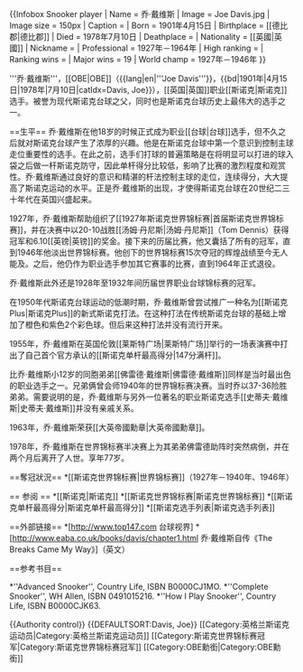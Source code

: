 {{Infobox Snooker player
| Name         = 乔·戴维斯
| Image        = Joe Davis.jpg
| Image size   = 150px
| Caption      = 
| Born         = 1901年4月15日
| Birthplace   = [[德比郡|德比郡]]
| Died         = 1978年7月10日
| Deathplace   = 
| Nationality  = [[英國|英國]]
| Nickname     = 
| Professional = 1927年－1964年
| High ranking = 
| Ranking wins = 
| Major wins   = 19
| World champ  = 1927年－1946年
}}

'''乔·戴维斯'''，[[OBE|OBE]]（{{lang|en|'''Joe Davis'''}}，{{bd|1901年|4月15日|1978年|7月10日|catIdx=Davis, Joe}}），[[英国|英国]]职业[[斯诺克|斯诺克]]选手。被誉为现代斯诺克台球之父，同时也是斯诺克台球历史上最伟大的选手之一。

==生平==
乔·戴维斯在他18岁的时候正式成为职业[[台球|台球]]选手，但不久之后就对斯诺克台球产生了浓厚的兴趣。他是在斯诺克台球中第一个意识到控制主球走位重要性的选手。在此之前，选手们打球的普遍策略是在将明显可以打进的球入袋之后做一杆斯诺克防守，因此单杆得分比较低，影响了比赛的激烈程度和观赏性。乔·戴维斯通过良好的意识和精湛的杆法控制主球的走位，连续得分，大大提高了斯诺克运动的水平。正是乔·戴维斯的出现，才使得斯诺克台球在20世纪二三十年代在英国兴盛起来。

1927年，乔·戴维斯帮助组织了[[1927年斯诺克世界锦标赛|首届斯诺克世界锦标赛]]，并在决赛中以20-10战胜[[汤姆·丹尼斯|汤姆·丹尼斯]]（Tom Dennis）获得冠军和6.10[[英镑|英镑]]的奖金。接下来的历届比赛，他又囊括了所有的冠军，直到1946年他淡出世界锦标赛。他创下的世界锦标赛15次夺冠的辉煌战绩至今无人能及。之后，他仍作为职业选手参加其它赛事的比赛，直到1964年正式退役。

乔·戴维斯此外还是1928年至1932年间历届世界职业台球锦标赛的冠军。

在1950年代斯诺克台球运动的低潮时期，乔·戴维斯曾尝试推广一种名为[[斯诺克Plus|斯诺克Plus]]的新式斯诺克打法。在这种打法在传统斯诺克台球的基础上增加了橙色和紫色2个彩色球。但后来这种打法并没有流行开来。

1955年，乔·戴维斯在英国伦敦[[莱斯特广场|莱斯特广场]]举行的一场表演赛中打出了自己首个官方承认的[[斯诺克单杆最高得分|147分满杆]]。

比乔·戴维斯小12岁的同胞弟弟[[佛雷德·戴维斯|佛雷德·戴维斯]]同样是当时最出色的职业选手之一。兄弟俩曾会师1940年的世界锦标赛决赛。当时乔以37-36险胜弟弟。需要说明的是，乔·戴维斯与另外一位著名的职业斯诺克选手[[史蒂夫·戴维斯|史蒂夫·戴维斯]]并没有亲戚关系。

1963年，乔·戴维斯荣获[[大英帝國勳章|大英帝國勳章]]。

1978年，乔·戴维斯在世界锦标赛半决赛上为其弟弟佛雷德助阵时突然病倒，并在两个月后离开了人世。享年77岁。

==奪冠狀況==
*[[斯诺克世界锦标赛|世界锦标赛]]（1927年－1940年、1946年）

== 参阅 ==
*[[斯诺克|斯诺克]]
*[[斯诺克世界锦标赛|斯诺克世界锦标赛]]
*[[斯诺克单杆最高得分|斯诺克单杆最高得分]]
*[[斯诺克选手列表|斯诺克选手列表]]

==外部链接==
*[http://www.top147.com 台球视界]
*[http://www.eaba.co.uk/books/davis/chapter1.html 乔·戴维斯自传《The Breaks Came My Way》]（英文）

==参考书目==

*''Advanced Snooker'', Country Life, ISBN B0000CJ1MO.
*''Complete Snooker'', WH Allen, ISBN 0491015216.
*''How I Play Snooker'', Country Life, ISBN B0000CJK63.

{{Authority control}}
{{DEFAULTSORT:Davis, Joe}}
[[Category:英格兰斯诺克运动员|Category:英格兰斯诺克运动员]]
[[Category:斯诺克世界锦标赛冠军|Category:斯诺克世界锦标赛冠军]]
[[Category:OBE勳銜|Category:OBE勳銜]]